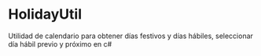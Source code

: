 # HolidayUtil
Utilidad de calendario para obtener días festivos y días hábiles, seleccionar día hábil previo y próximo en c#
